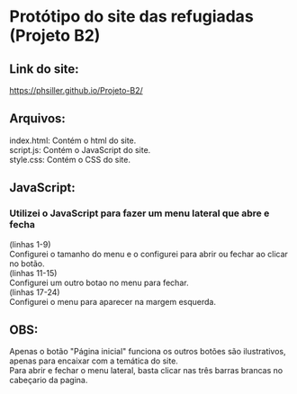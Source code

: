 # Protótipo do site das refugiadas (Projeto B2)
## Link do site:
https://phsiller.github.io/Projeto-B2/
## Arquivos:
index.html: Contém o html do site.<br>
script.js: Contém o JavaScript do site.<br>
style.css: Contém o CSS do site.
## JavaScript:
### Utilizei o JavaScript para fazer um menu lateral que abre e fecha 
 (linhas 1-9)<br> Configurei o tamanho do menu e o configurei para abrir ou fechar ao clicar no botão.<br>
 (linhas 11-15)<br> Configurei um outro botao no menu para fechar.<br>
 (linhas 17-24)<br> Configurei o menu para aparecer na margem esquerda.
## OBS:
Apenas o botão "Página inicial" funciona os outros botões são ilustrativos, apenas para encaixar com a temática do site.<br>
Para abrir e fechar o menu lateral, basta clicar nas três barras brancas no cabeçario da pagina.

